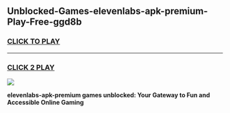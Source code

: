 
## Unblocked-Games-elevenlabs-apk-premium-Play-Free-ggd8b
<h3>
<a href="https://premium76.site?title=elevenlabs-apk-premium&ref=15A">CLICK TO PLAY</a></h3>
<hr>

<h3>
<a href="https://premium76.site?title=elevenlabs-apk-premium&ref=15A">CLICK 2 PLAY</a>
  
</h3>

<a href="https://premium76.site?title=elevenlabs-apk-premium&ref=15A"><img src="https://clearcache.store/games.png"></a>


**elevenlabs-apk-premium games unblocked: Your Gateway to Fun and Accessible Online Gaming**
